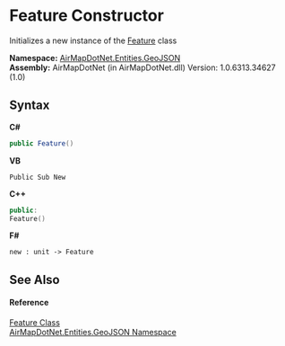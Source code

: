 # Feature Constructor 
 

Initializes a new instance of the <a href="598b7480-b2c6-ea8c-fe65-eccc83412a35">Feature</a> class

**Namespace:**&nbsp;<a href="1d543ca6-8481-5d96-aca1-a1b2d108871c">AirMapDotNet.Entities.GeoJSON</a><br />**Assembly:**&nbsp;AirMapDotNet (in AirMapDotNet.dll) Version: 1.0.6313.34627 (1.0)

## Syntax

**C#**<br />
``` C#
public Feature()
```

**VB**<br />
``` VB
Public Sub New
```

**C++**<br />
``` C++
public:
Feature()
```

**F#**<br />
``` F#
new : unit -> Feature
```


## See Also


#### Reference
<a href="598b7480-b2c6-ea8c-fe65-eccc83412a35">Feature Class</a><br /><a href="1d543ca6-8481-5d96-aca1-a1b2d108871c">AirMapDotNet.Entities.GeoJSON Namespace</a><br />